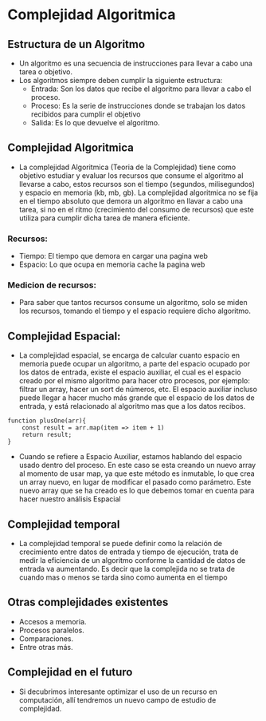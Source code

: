 # Complejidad Algoritmica

## Estructura de un Algoritmo
- Un algoritmo es una secuencia de instrucciones para llevar a cabo una tarea o objetivo.
- Los algoritmos siempre deben cumplir la siguiente estructura: 
    * Entrada: Son los datos que recibe el algoritmo para llevar a cabo el proceso.
    * Proceso: Es la serie de instrucciones donde se trabajan los datos recibidos para cumplir el objetivo
    * Salida: Es lo que devuelve el algoritmo.

## Complejidad Algoritmica
- La complejidad Algoritmica (Teoria de la Complejidad) tiene como objetivo estudiar y evaluar los recursos que consume el algoritmo al llevarse a cabo, estos recursos son el tiempo (segundos, milisegundos) y espacio en memoria (kb, mb, gb). La complejidad algoritmica no se fija en el tiempo absoluto que demora un algoritmo en llavar a cabo una tarea, si no en el ritmo (crecimiento del consumo de recursos) que este utiliza para cumplir dicha tarea de manera eficiente.

### Recursos:
- Tiempo: El tiempo que demora en cargar una pagina web
- Espacio: Lo que ocupa en memoria cache la pagina web

### Medicion de recursos:
- Para saber que tantos recursos consume un algoritmo, solo se miden los recursos, tomando el tiempo y el espacio requiere dicho algoritmo.

## Complejidad Espacial:
- La complejidad espacial, se encarga de calcular cuanto espacio en memoria puede ocupar un algoritmo, a parte del espacio ocupado por los datos de entrada, existe el espacio auxiliar, el cual es el espacio creado por el mismo algoritmo para hacer otro procesos, por ejemplo: filtrar un array, hacer un sort de números, etc. El espacio auxiliar incluso puede llegar a hacer mucho más grande que el espacio de los datos de entrada, y está relacionado al algoritmo mas que a los datos recibos.

```
function plusOne(arr){
    const result = arr.map(item => item + 1)
    return result;
}

```
- Cuando se refiere a Espacio Auxiliar, estamos hablando del espacio usado dentro del proceso. En este caso se esta creando un nuevo array al momento de usar map, ya que este método es inmutable, lo que crea un array nuevo, en lugar de modificar el pasado como parámetro. Este nuevo array que se ha creado es lo que debemos tomar en cuenta para hacer nuestro análisis Espacial

## Complejidad temporal
- La complejidad temporal se puede definir como la relación de crecimiento entre datos de entrada y tiempo de ejecución, trata de medir la eficiencia de un algoritmo conforme la cantidad de datos de entrada va aumentando. Es decir que la complejida no se trata de cuando mas o menos se tarda sino como aumenta en el tiempo

## Otras complejidades existentes
- Accesos a memoria.
- Procesos paralelos.
- Comparaciones.
- Entre otras más.

## Complejidad en el futuro
- Si decubrimos interesante optimizar el uso de un recurso en computación, allí tendremos un nuevo campo de estudio de complejidad.